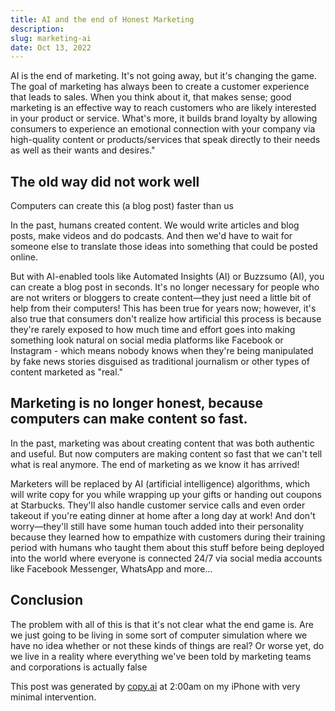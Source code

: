 ```yaml
---
title: AI and the end of Honest Marketing
description: 
slug: marketing-ai
date: Oct 13, 2022
---
```


AI is the end of marketing. It's not going away, but it's changing the game. The goal of marketing has always been to create a customer experience that leads to sales. When you think about it, that makes sense; good marketing is an effective way to reach customers who are likely interested in your product or service. What's more, it builds brand loyalty by allowing consumers to experience an emotional connection with your company via high-quality content or products/services that speak directly to their needs as well as their wants and desires."


## The old way did not work well

Computers can create this (a blog post) faster than us


In the past, humans created content. We would write articles and blog posts, make videos and do podcasts. And then we'd have to wait for someone else to translate those ideas into something that could be posted online.


But with AI-enabled tools like Automated Insights (AI) or Buzzsumo (AI), you can create a blog post in seconds. It's no longer necessary for people who are not writers or bloggers to create content—they just need a little bit of help from their computers! This has been true for years now; however, it's also true that consumers don't realize how artificial this process is because they're rarely exposed to how much time and effort goes into making something look natural on social media platforms like Facebook or Instagram - which means nobody knows when they're being manipulated by fake news stories disguised as traditional journalism or other types of content marketed as "real."


## Marketing is no longer honest, because computers can make content so fast.


In the past, marketing was about creating content that was both authentic and useful. But now computers are making content so fast that we can't tell what is real anymore. The end of marketing as we know it has arrived!


Marketers will be replaced by AI (artificial intelligence) algorithms, which will write copy for you while wrapping up your gifts or handing out coupons at Starbucks. They'll also handle customer service calls and even order takeout if you're eating dinner at home after a long day at work! And don't worry—they'll still have some human touch added into their personality because they learned how to empathize with customers during their training period with humans who taught them about this stuff before being deployed into the world where everyone is connected 24/7 via social media accounts like Facebook Messenger, WhatsApp and more...


## Conclusion


The problem with all of this is that it's not clear what the end game is. Are we just going to be living in some sort of computer simulation where we have no idea whether or not these kinds of things are real? Or worse yet, do we live in a reality where everything we've been told by marketing teams and corporations is actually false



This post was generated by [copy.ai](https://www.copy.ai/) at 2:00am on my iPhone with very minimal intervention.